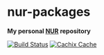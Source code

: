 # nur-packages

**My personal [NUR](https://github.com/nix-community/NUR) repository**

[![Build Status](https://travis-ci.com/jbarthelmes/nur-packages.svg?branch=master)](https://travis-ci.com/jbarthelmes/nur-packages)
[![Cachix Cache](https://img.shields.io/badge/cachix-<YOUR_CACHIX_CACHE_NAME>-blue.svg)](https://<YOUR_CACHIX_CACHE_NAME>.cachix.org)

